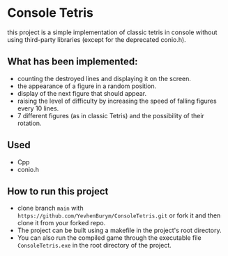 # Console Tetris
this project is a simple implementation of classic tetris in console without using third-party libraries (except for the deprecated conio.h).
## What has been implemented:
- counting the destroyed lines and displaying it on the screen.
- the appearance of a figure in a random position.
- display of the next figure that should appear.
- raising the level of difficulty by increasing the speed of falling figures every 10 lines.
- 7 different figures (as in classic Tetris) and the possibility of their rotation.
## Used
- Cpp
- conio.h
## How to run this project
 - clone branch `main` with `https://github.com/YevhenBurym/ConsoleTetris.git` or fork it and then clone it from your forked repo.
 - The project can be built using a makefile in the project's root directory.
 - You can also run the compiled game through the executable file `ConsoleTetris.exe` in the root directory of the project.
